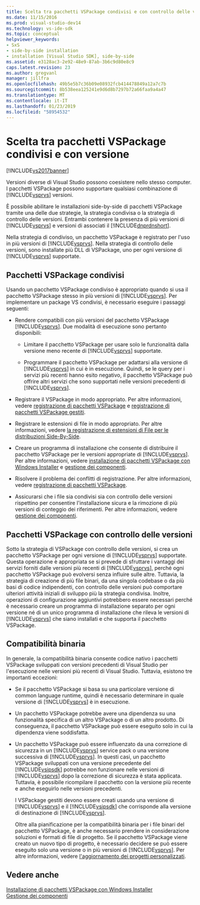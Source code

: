 ```yaml
---
title: Scelta tra pacchetti VSPackage condivisi e con controllo delle versioni | Microsoft Docs
ms.date: 11/15/2016
ms.prod: visual-studio-dev14
ms.technology: vs-ide-sdk
ms.topic: conceptual
helpviewer_keywords:
- SxS
- side-by-side installation
- installation [Visual Studio SDK], side-by-side
ms.assetid: e3128ac3-2e92-48e9-87ab-3b6c9d80e8c9
caps.latest.revision: 23
ms.author: gregvanl
manager: jillfra
ms.openlocfilehash: 49b5e5b7c36b09e08932fcb414478849a12a7c7b
ms.sourcegitcommit: 8b538eea125241e9d6d8b7297b72a66faa9a4a47
ms.translationtype: MT
ms.contentlocale: it-IT
ms.lasthandoff: 01/23/2019
ms.locfileid: "58954532"
---
```

# <a name="choosing-between-shared-and-versioned-vspackages"></a>Scelta tra pacchetti VSPackage condivisi e con versione
[!INCLUDE[vs2017banner](../includes/vs2017banner.md)]

Versioni diverse di Visual Studio possono coesistere nello stesso computer. I pacchetti VSPackage possono supportare qualsiasi combinazione di [!INCLUDE[vsprvs](../includes/vsprvs-md.md)] versioni.  
  
 È possibile abilitare le installazioni side-by-side di pacchetti VSPackage tramite una delle due strategie, la strategia condivisa o la strategia di controllo delle versioni. Entrambi contenere la presenza di più versioni di [!INCLUDE[vsprvs](../includes/vsprvs-md.md)] e versioni di associati il [!INCLUDE[dnprdnshort](../includes/dnprdnshort-md.md)].  
  
 Nella strategia di condiviso, un pacchetto VSPackage è registrato per l'uso in più versioni di [!INCLUDE[vsprvs](../includes/vsprvs-md.md)]. Nella strategia di controllo delle versioni, sono installate più DLL di VSPackage, uno per ogni versione di [!INCLUDE[vsprvs](../includes/vsprvs-md.md)] supportate.  
  
## <a name="shared-vspackages"></a>Pacchetti VSPackage condivisi  
 Usando un pacchetto VSPackage condiviso è appropriato quando si usa il pacchetto VSPackage stesso in più versioni di [!INCLUDE[vsprvs](../includes/vsprvs-md.md)]. Per implementare un package VS condivisi, è necessario eseguire i passaggi seguenti:  
  
-   Rendere compatibili con più versioni del pacchetto VSPackage [!INCLUDE[vsprvs](../includes/vsprvs-md.md)]. Due modalità di esecuzione sono pertanto disponibili:  
  
    -   Limitare il pacchetto VSPackage per usare solo le funzionalità dalla versione meno recente di [!INCLUDE[vsprvs](../includes/vsprvs-md.md)] supportate.  
  
    -   Programmare il pacchetto VSPackage per adattarsi alla versione di [!INCLUDE[vsprvs](../includes/vsprvs-md.md)] in cui è in esecuzione. Quindi, se le query per i servizi più recenti hanno esito negativo, il pacchetto VSPackage può offrire altri servizi che sono supportati nelle versioni precedenti di [!INCLUDE[vsprvs](../includes/vsprvs-md.md)].  
  
-   Registrare il VSPackage in modo appropriato. Per altre informazioni, vedere [registrazione di pacchetti VSPackage](../extensibility/internals/vspackage-registration.md) e [registrazione di pacchetti VSPackage gestiti](http://msdn.microsoft.com/f69e0ea3-6a92-4639-8ca9-4c9c210e58a1).  
  
-   Registrare le estensioni di file in modo appropriato. Per altre informazioni, vedere [la registrazione di estensioni di File per le distribuzioni Side-By-Side](../extensibility/registering-file-name-extensions-for-side-by-side-deployments.md).  
  
-   Creare un programma di installazione che consente di distribuire il pacchetto VSPackage per le versioni appropriate di [!INCLUDE[vsprvs](../includes/vsprvs-md.md)]. Per altre informazioni, vedere [installazione di pacchetti VSPackage con Windows Installer](../extensibility/internals/installing-vspackages-with-windows-installer.md) e [gestione dei componenti](../extensibility/internals/component-management.md).  
  
-   Risolvere il problema dei conflitti di registrazione. Per altre informazioni, vedere [registrazione di pacchetti VSPackage](../extensibility/internals/vspackage-registration.md).  
  
-   Assicurarsi che i file sia condivisi sia con controllo delle versioni rispettino per consentire l'installazione sicura e la rimozione di più versioni di conteggio dei riferimenti. Per altre informazioni, vedere [gestione dei componenti](../extensibility/internals/component-management.md).  
  
## <a name="versioned-vspackages"></a>Pacchetti VSPackage con controllo delle versioni  
 Sotto la strategia di VSPackage con controllo delle versioni, si crea un pacchetto VSPackage per ogni versione di [!INCLUDE[vsprvs](../includes/vsprvs-md.md)] supportate. Questa operazione è appropriata se si prevede di sfruttare i vantaggi dei servizi forniti dalle versioni più recenti di [!INCLUDE[vsprvs](../includes/vsprvs-md.md)], perché ogni pacchetto VSPackage può evolversi senza influire sulle altre. Tuttavia, la strategia di creazione di più file binari, da una singola codebase o da più basi di codice indipendenti, con controllo delle versioni può comportare ulteriori attività iniziali di sviluppo più la strategia condivisa. Inoltre, operazioni di configurazione aggiuntivi potrebbero essere necessari perché è necessario creare un programma di installazione separato per ogni versione né di un unico programma di installazione che rileva le versioni di [!INCLUDE[vsprvs](../includes/vsprvs-md.md)] che siano installati e che supporta il pacchetto VSPackage.  
  
## <a name="binary-compatibility"></a>Compatibilità binaria  
 In generale, la compatibilità binaria consente codice nativo i pacchetti VSPackage sviluppati con versioni precedenti di Visual Studio per l'esecuzione nelle versioni più recenti di Visual Studio. Tuttavia, esistono tre importanti eccezioni:  
  
- Se il pacchetto VSPackage si basa su una particolare versione di common language runtime, quindi è necessario determinare in quale versione di [!INCLUDE[vsprvs](../includes/vsprvs-md.md)] è in esecuzione.  
  
- Un pacchetto VSPackage potrebbe avere una dipendenza su una funzionalità specifica di un altro VSPackage o di un altro prodotto. Di conseguenza, il pacchetto VSPackage può essere eseguito solo in cui la dipendenza viene soddisfatta.  
  
- Un pacchetto VSPackage può essere influenzato da una correzione di sicurezza in un [!INCLUDE[vsprvs](../includes/vsprvs-md.md)] service pack o una versione successiva di [!INCLUDE[vsprvs](../includes/vsprvs-md.md)]. In questi casi, un pacchetto VSPackage sviluppati con una versione precedente del [!INCLUDE[vsipsdk](../includes/vsipsdk-md.md)] potrebbe non funzionare nelle versioni di [!INCLUDE[vsprvs](../includes/vsprvs-md.md)] dopo la correzione di sicurezza è stata applicata. Tuttavia, è possibile ricompilare il pacchetto con la versione più recente e anche eseguirlo nelle versioni precedenti.  
  
  I VSPackage gestiti devono essere creati usando una versione di [!INCLUDE[vsprvs](../includes/vsprvs-md.md)] e il [!INCLUDE[vsipsdk](../includes/vsipsdk-md.md)] che corrisponde alla versione di destinazione di [!INCLUDE[vsprvs](../includes/vsprvs-md.md)].  
  
  Oltre alla pianificazione per la compatibilità binaria per i file binari del pacchetto VSPackage, è anche necessario prendere in considerazione soluzioni e formati di file di progetto. Se il pacchetto VSPackage viene creato un nuovo tipo di progetto, è necessario decidere se può essere eseguito solo una versione o in più versioni di [!INCLUDE[vsprvs](../includes/vsprvs-md.md)]. Per altre informazioni, vedere [l'aggiornamento dei progetti personalizzati](../misc/upgrading-custom-projects.md).  
  
## <a name="see-also"></a>Vedere anche  
 [Installazione di pacchetti VSPackage con Windows Installer](../extensibility/internals/installing-vspackages-with-windows-installer.md)   
 [Gestione dei componenti](../extensibility/internals/component-management.md)
